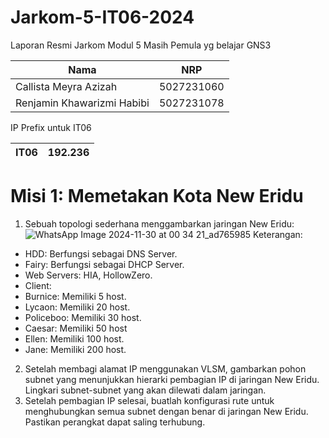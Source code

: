 # Jarkom-5-IT06-2024

Laporan Resmi Jarkom Modul 5
Masih Pemula yg belajar GNS3

| Nama | NRP |
| ---- | ---- |
| Callista Meyra Azizah | 5027231060 |
| Renjamin Khawarizmi Habibi | 5027231078 |

IP Prefix untuk IT06

| IT06 | 192.236 |
|----|----|

# Misi 1: Memetakan Kota New Eridu
1.  Sebuah topologi sederhana menggambarkan jaringan New Eridu:
![WhatsApp Image 2024-11-30 at 00 34 21_ad765985](https://github.com/user-attachments/assets/9d1971dc-1ee9-47e4-978b-05df8e661ad3)
Keterangan:
- HDD: Berfungsi sebagai DNS Server.
- Fairy: Berfungsi sebagai DHCP Server.
- Web Servers: HIA, HollowZero.
- Client:
- Burnice: Memiliki 5 host.
- Lycaon: Memiliki 20 host.
- Policeboo: Memiliki 30 host.
- Caesar: Memiliki 50 host
- Ellen: Memiliki 100 host.
- Jane: Memiliki 200 host.

2. Setelah membagi alamat IP menggunakan VLSM, gambarkan pohon subnet yang menunjukkan hierarki pembagian IP di jaringan New Eridu. Lingkari subnet-subnet yang akan dilewati dalam jaringan.
3. Setelah pembagian IP selesai, buatlah konfigurasi rute untuk menghubungkan semua subnet dengan benar di jaringan New Eridu. Pastikan perangkat dapat saling terhubung.

